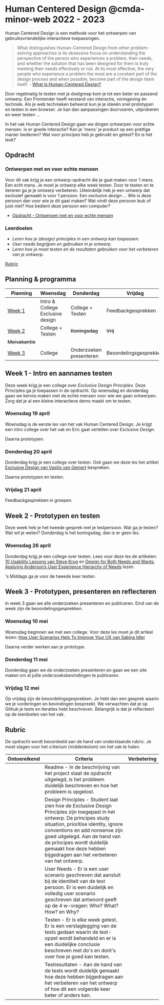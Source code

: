 # Human Centered Design @cmda-minor-web 2022 - 2023

Human Centered Design is een  methode voor het ontwerpen van gebruiksvriendelijke interactieve toepassingen.

> What distinguishes Human-Centered Design from other problem-solving approaches is its obsessive focus on understanding the perspective of the person who experiences a problem, their needs, and whether the solution that has been designed for them is truly meeting their needs effectively or not. At its most effective, the very people who experience a problem the most are a constant part of the design process and when possible, become part of the design team itself. - [What Is Human-Centered Design?](https://medium.com/dc-design/what-is-human-centered-design-6711c09e2779)

Door regelmatig te testen met je doelgroep kom je tot een beter en passend ontwerp. 
Een Frontender heeft verstand van interactie, vormgeving én techniek. 
Als je web technieken beheerst kun je je ideeën snel prototypen en testen in een browser. Je kan dan aanpassingen doorvoeren, uitproberen en weer testen ...
        
In het vak Human Centered Design gaan we dingen ontwerpen voor echte mensen. 
Is er goede interactie? Kan je 'mens' je product op een prettige manier bedienen? 
Wat voor principes heb je gebruikt en getest? En is het leuk?

## Opdracht

### Ontwerpen met en voor echte mensen

Voor dit vak krijg je een ontwerp-opdracht die je gaat maken voor 1 mens. 
Een echt mens. 
Je moet je ontwerp elke week testen. 
Door te testen en te itereren ga je je ontwerp verbeteren. 
Uiteindelijk heb je een ontwerp dat exclusief gemaakt is voor 1 persoon. 
Een _exclusive design_ ... 
Wie is deze persoon dan voor wie je dit gaat maken? 
Wat vindt deze persoon leuk of juist niet? 
Hoe bedient deze persoon een computer?

- [Opdracht - Ontwerpen met en voor echte mensen](course/opdracht-human-centered-design.md)

### Leerdoelen

- _Leren hoe je (design) principles in een ontwerp kan toepassen._
- _User needs begrijpen en gebruiken in je ontwerp._
- _Leren hoe je moet testen en de resultaten gebruiken voor het verbeteren van je ontwerp._

[Rubric](#rubric)

## Planning & programma

| Planning  | Woensdag  |  Donderdag | Vrijdag  |
|---|---|---|---|
| [Week 1](#week-1---kickoff-en-aannames-testen)  | Intro & College Exclusive design | College + Testen | Feedbackgesprekken |
| [Week 2](#week-2---prototypen-en-testen)  | College + Testen | ~~Koningsdag~~  | ~~Vrij~~  | 
| ~~Meivakantie~~ |   |  |   |
| [Week 3](#week-3---prototypen-presenteren-en-reflecteren)  | College  |  Onderzoeken presenteren | Beoordelingsgesprekken  |


## Week 1 - Intro en aannames testen 

Deze week krijg je een college over _Exclusive Design Principles_. Deze Principles ga je toepassen in de opdracht. Op woensdag en donderdag gaan we kennis maken met de echte mensen voor wie we gaan ontwerpen. Zorg dat je al een kleine interactieve demo maakt om te testen.

### Woensdag 19 april

Woensdag is de eerste les van het vak Human Centered Design. Je krijgt een intro college over het vak en Eric gaat vertellen over _Exclusive Design_.

Daarna prototypen.

### Donderdag 20 april

Donderdag krijg je een college over testen. Ook gaan we deze les het artikel [Exclusive Design van Vasilis van Gemert](https://exclusive-design.vasilis.nl/flipping-things/) bespreken.

Daarna prototypen en testen.

### Vrijdag 21 april

Feedbackgesprekken in groepen.


## Week 2 - Prototypen en testen 

Deze week heb je het tweede gesprek met je testpersoon. Wat ga je testen? Wat wil je weten? Donderdag is het koningsdag, dan is er geen les.

### Woensdag 26 april

Donderdag krijg je een college over testen. 
Lees voor deze les de artikelen:  
[10 Usability Lessons van Steve Krug](https://www.uxbooth.com/articles/10-usability-lessons-from-steve-krugs-dont-make-me-think/) 
en [Design for Both Needs and Wants: Applying Anderson’s User Experience Hierarchy of Needs](https://thevisualcommunicationguy.com/2018/11/08/design-for-both-needs-and-wants-applying-andersons-user-experience-hierarchy-of-needs/) lezen.

's Middags ga je voor de tweede keer testen.



## Week 3 - Prototypen, presenteren en reflecteren

In week 3 gaan we alle onderzoeken presenteren en publiceren. Eind van de week zijn de beoordelingsgesprekken. 

### Woensdag 10 mei

Woensdag beginnen we met een college. 
Voor deze les moet je dit artikel lezen: [How User Scenarios Help To Improve Your UX van Sabina Idler](https://usabilla.com/blog/how-user-scenarios-help-to-improve-your-ux/) 

Daarna verder werken aan je prototype.

### Donderdag 11 mei

Donderdag gaan we de onderzoeken presenteren en gaan we een site maken om al jullie onderzoeksbevindingen te publiceren. 


### Vrijdag 12 mei

Op vrijdag zijn de beoordelingsgesprekken. Je hebt dan een gesprek waarin we je vorderingen en bevindingen bespreekt. We verwachten dat je op Github je tests en iteraties hebt beschreven. Belangrijk is dat je reflecteert op de leerdoelen van het vak. 



## Rubric

De opdracht wordt beoordeeld aan de hand van onderstaande rubric. Je moet slagen voor het criterium (middenkolom) om het vak te halen. 

| Ontoereikend  | Criteria  |  Verbetering |
|---|---|---|
|  | Readme - In de beschrijving van het project staat de opdracht uitgelegd, is het probleem duidelijk beschreven en hoe het probleem is opgelost. | | 
|  | Design Principles - Student laat zien hoe de Exclusive Design Principles zijn toegepast in het ontwerp. De principes study situation, prioritise identity, ignore conventions en add nonsense zijn goed uitgelegd. Aan de hand van de principes wordt duidelijk gemaakt hoe deze hebben bijgedragen aan het verbeteren van het ontwerp. | | 
|  | User Needs - Er is een user scenario geschreven dat aansluit bij de identiteit van de test persoon. Er is een duidelijk en volledig user scenario geschreven dat antwoord geeft op de 4 w-vragen: Who? What? How? en Why? | | 
|  | Testen - Er is elke week getest. Er is een verslaglegging van de tests gedaan waarin de test-opzet wordt behandeld en er is een duidelijke conclusie beschreven met do's en dont's over hoe je goed kan testen. | | 
|  | Testresultaten - Aan de hand van de tests wordt duidelijk gemaakt hoe deze hebben bijgedragen aan het verbeteren van het ontwerp of hoe dit een volgende keer beter of anders kan. | | 





<!-- Add a link to your live demo in Github Pages 🌐-->

<!-- ☝️ replace this description with a description of your own work -->

<!-- replace the code in the /docs folder with your own, so you can showcase your work with GitHub Pages 🌍 -->

<!-- Add a nice poster image here at the end of the week, showing off your shiny frontend 📸 -->

<!-- Maybe a table of contents here? 📚 -->

<!-- How about a section that describes how to install this project? 🤓 -->

<!-- ...but how does one use this project? What are its features 🤔 -->

<!-- Maybe a checklist of done stuff and stuff still on your wishlist? ✅ -->

<!-- How about a license here? 📜 (or is it a licence?) 🤷 -->
